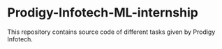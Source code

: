 # Prodigy-Infotech-ML-internship
This repository contains source code of different tasks given by Prodigy Infotech.
